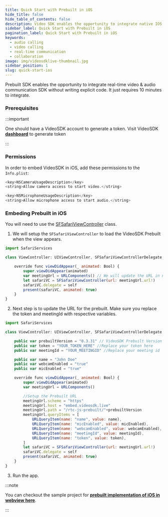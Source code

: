```yaml
---
title: Quick Start with Prebuilt in iOS
hide_title: false
hide_table_of_contents: false
description: Video SDK enables the opportunity to integrate native IOS, Android & Web SDKs to add live video & audio conferencing to your applications.
sidebar_label: Quick Start with Prebuilt in iOS
pagination_label: Quick Start with Prebuilt in iOS
keywords:
  - audio calling
  - video calling
  - real-time communication
  - collaboration
image: img/videosdklive-thumbnail.jpg
sidebar_position: 1
slug: quick-start-ios
---
```


Prebuilt SDK enables the opportunity to integrate real-time video & audio communication SDK without writing explicit code. It just requires 10 minutes to integrate.

### Prerequisites

:::important

One should have a VideoSDK account to generate a token.
Visit VideoSDK **[dashboard](https://app.videosdk.live/api-keys)** to generate token

:::

### Permissions

In order to embed VideoSDK in iOS, add these permissions to the `Info.plist`:

```js
<key>NSCameraUsageDescription</key>
<string>Allow camera access to start video.</string>

<key>NSMicrophoneUsageDescription</key>
<string>Allow microphone access to start audio.</string>
```

### Embeding Prebuilt in iOS

You will need to use the [SFSafariViewController](https://developer.apple.com/documentation/safariservices/sfsafariviewcontroller) class.

1. We will setup the `SFSafariViewController` to load the VideoSDK Prebuilt when the view appears.

```js
import SafariServices

class ViewController: UIViewController, SFSafariViewControllerDelegate {

    override func viewDidAppear(_ animated: Bool) {
        super.viewDidAppear(animated)
        var meetingUrl = URLComponents() // We will update the URL in next step
        let safariVC = SFSafariViewController(url: meetingUrl.url!)
        safariVC.delegate = self
        present(safariVC, animated: true)
    }
}
```

2. Next step is to update the URL for the prebuilt. Make sure you replace the token and meetingId with respective variables.

```js
import SafariServices

class ViewController: UIViewController, SFSafariViewControllerDelegate {

    public var prebuiltVersion = "0.3.31" // VideoSDK Prebuilt Version
    public var token = "YOUR_TOKEN_HERE" //Replace your token here
    public var meetingId = "YOUR_MEETINGID" //Replace your meeting id

    public var name = "John Doe"
    public var webcamEnabled = "true"
    public var micEnabled = "true"

    override func viewDidAppear(_ animated: Bool) {
        super.viewDidAppear(animated)
        var meetingUrl = URLComponents()

        //Setup the Prebuilt URL
        meetingUrl.scheme = "https"
        meetingUrl.host = "embed.videosdk.live"
        meetingUrl.path = "/rtc-js-prebuilt/"+prebuiltVersion
        meetingUrl.queryItems = [
            URLQueryItem(name: "name", value: name),
            URLQueryItem(name: "micEnabled", value: micEnabled),
            URLQueryItem(name: "webcamEnabled", value: webcamEnabled),
            URLQueryItem(name: "meetingId", value: meetingId),
            URLQueryItem(name: "token", value: token),
        ]
        let safariVC = SFSafariViewController(url: meetingUrl.url!)
        safariVC.delegate = self
        present(safariVC, animated: true)
    }
}
```

3. Run the app.

:::note

You can checkout the sample project for **[prebuilt implementation of iOS in webview here](https://github.com/videosdk-live/videosdk-rtc-prebuilt-examples/tree/main/Prebuilt%20Webview%20iOS)**.

:::
